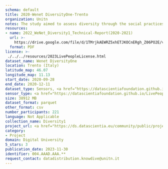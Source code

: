 ```yaml
---
schema: default
title: 2020-Wenet DiversityOne-Trento
organization: Unitn
notes: The study aimed to assess diversity through the social practices and daily behaviors of university students from eight different countries. The research was carried out in two phases. Initially, a large sample of students from Denmark, Italy, Mongolia, Paraguay, the United Kingdom, China, Mexico, and India, completed a survey on their social practices, as well as their socio-demographic, cultural, and psychological elements. In the second phase, a sub-sample of the respondents engaged in a four-week data collection by using an innovative smartphone application called iLog. This app collected data from thirty-four smartphone sensors around the clock, allowing for an in-depth investigation into the diversity and daily routines of university students across countries, both synchronically and diachronically.
resources:
- name: 2022_WeNet_Diversity1_Technical-Report(2020-2021)
  url: >-
    https://drive.google.com/file/d/1TMrjkAEWRZ5xhETJKOCnERgh_Z06PO2E/view?usp=drive_link
  format: PDF
license: >-
 ./../../resources/2023LivePeopleLicense.html
dataset_name: Wenet DiversityOne
location: Trento (Italy)
latitude_map: 46.07
longitude_map: 11.13
start_date: 2020-09-28
end_date: 2020-12-11
dataset_type: Sensors, <a href="https://datascientiafoundation.github.io/LivePeople/datasets/2020-DV1-Trento-Diachronic-Interactions/"> Diachronic-Interactions</a>, <a href="https://datascientiafoundation.github.io/LivePeople/datasets/2020-DV1-Trento-Synchronic-Interactions/"> Synchronic-Interactions</a>
sensor_type: <a href="https://datascientiafoundation.github.io/LivePeople/datasets/2020-DV1-Trento-App-usage/"> App-usage</a>,  <a href="https://datascientiafoundation.github.io/LivePeople/datasets/2020-DV1-Trento-Device-usage/"> Device-usage</a>, <a href="https://datascientiafoundation.github.io/LivePeople/datasets/2020-DV1-Trento-Position/"> Position</a>,  <a href="https://datascientiafoundation.github.io/LivePeople/datasets/2020-DV1-Trento-Connectivity/"> Connectivity</a>, <a href="https://datascientiafoundation.github.io/LivePeople/datasets/2020-DV1-Trento-Motion/"> Motion</a>,  <a href="https://datascientiafoundation.github.io/LivePeople/datasets/2020-DV1-Trento-Environment/"> Environment</a>, <a href="https://datascientiafoundation.github.io/LivePeople/datasets/2020-DV1-Trento-Diachronic-Interactions/"> Diachronic-Interactions</a>, <a href="https://datascientiafoundation.github.io/LivePeople/datasets/2020-DV1-Trento-Synchronic-Interactions/"> Synchronic-Interactions</a>
size: 38912 MB
dataset_format: parquet
other_format: csv
number_participants: 221
language: Not Applicable
collection_name: Diversity1
project_url: <a href="https://ds.datascientia.eu/community/public/projects/e464583f-32eb-44c1-a455-91503b02b303">https://ds.datascientia.eu/community/public/projects/e464583f-32eb-44c1-a455-91503b02b303</a>
category:
- Project
domain: Digital University
5_stars: 3
publication_date: 2023-11-30
identifier: 004.AAAD.AAA.**
request_contact: datadistribution.knowdive@unitn.it
---
```



